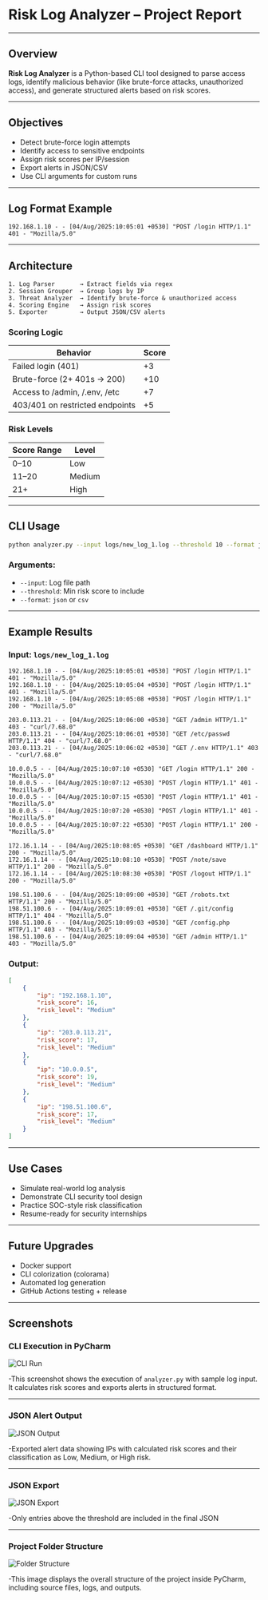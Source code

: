# Risk Log Analyzer – Project Report

---

## Overview
**Risk Log Analyzer** is a Python-based CLI tool designed to parse access logs, identify malicious behavior (like brute-force attacks, unauthorized access), and generate structured alerts based on risk scores.

---

## Objectives
- Detect brute-force login attempts
- Identify access to sensitive endpoints
- Assign risk scores per IP/session
- Export alerts in JSON/CSV
- Use CLI arguments for custom runs

---

## Log Format Example
```log
192.168.1.10 - - [04/Aug/2025:10:05:01 +0530] "POST /login HTTP/1.1" 401 - "Mozilla/5.0"
```

---

## Architecture
```text
1. Log Parser       → Extract fields via regex
2. Session Grouper  → Group logs by IP
3. Threat Analyzer  → Identify brute-force & unauthorized access
4. Scoring Engine   → Assign risk scores
5. Exporter         → Output JSON/CSV alerts
```

### Scoring Logic
| Behavior                                | Score |
|-----------------------------------------|--------|
| Failed login (401)                      | +3     |
| Brute-force (2+ 401s → 200)             | +10    |
| Access to /admin, /.env, /etc          | +7     |
| 403/401 on restricted endpoints         | +5     |

### Risk Levels
| Score Range | Level   |
|-------------|---------|
| 0–10        | Low     |
| 11–20       | Medium  |
| 21+         | High    |

---

## CLI Usage
```bash
python analyzer.py --input logs/new_log_1.log --threshold 10 --format json
```

### Arguments:
- `--input`: Log file path
- `--threshold`: Min risk score to include
- `--format`: `json` or `csv`

---

## Example Results

### Input: `logs/new_log_1.log`
```log
192.168.1.10 - - [04/Aug/2025:10:05:01 +0530] "POST /login HTTP/1.1" 401 - "Mozilla/5.0"
192.168.1.10 - - [04/Aug/2025:10:05:04 +0530] "POST /login HTTP/1.1" 401 - "Mozilla/5.0"
192.168.1.10 - - [04/Aug/2025:10:05:08 +0530] "POST /login HTTP/1.1" 200 - "Mozilla/5.0"

203.0.113.21 - - [04/Aug/2025:10:06:00 +0530] "GET /admin HTTP/1.1" 403 - "curl/7.68.0"
203.0.113.21 - - [04/Aug/2025:10:06:01 +0530] "GET /etc/passwd HTTP/1.1" 404 - "curl/7.68.0"
203.0.113.21 - - [04/Aug/2025:10:06:02 +0530] "GET /.env HTTP/1.1" 403 - "curl/7.68.0"

10.0.0.5 - - [04/Aug/2025:10:07:10 +0530] "GET /login HTTP/1.1" 200 - "Mozilla/5.0"
10.0.0.5 - - [04/Aug/2025:10:07:12 +0530] "POST /login HTTP/1.1" 401 - "Mozilla/5.0"
10.0.0.5 - - [04/Aug/2025:10:07:15 +0530] "POST /login HTTP/1.1" 401 - "Mozilla/5.0"
10.0.0.5 - - [04/Aug/2025:10:07:20 +0530] "POST /login HTTP/1.1" 401 - "Mozilla/5.0"
10.0.0.5 - - [04/Aug/2025:10:07:22 +0530] "POST /login HTTP/1.1" 200 - "Mozilla/5.0"

172.16.1.14 - - [04/Aug/2025:10:08:05 +0530] "GET /dashboard HTTP/1.1" 200 - "Mozilla/5.0"
172.16.1.14 - - [04/Aug/2025:10:08:10 +0530] "POST /note/save HTTP/1.1" 200 - "Mozilla/5.0"
172.16.1.14 - - [04/Aug/2025:10:08:30 +0530] "POST /logout HTTP/1.1" 200 - "Mozilla/5.0"

198.51.100.6 - - [04/Aug/2025:10:09:00 +0530] "GET /robots.txt HTTP/1.1" 200 - "Mozilla/5.0"
198.51.100.6 - - [04/Aug/2025:10:09:01 +0530] "GET /.git/config HTTP/1.1" 404 - "Mozilla/5.0"
198.51.100.6 - - [04/Aug/2025:10:09:03 +0530] "GET /config.php HTTP/1.1" 403 - "Mozilla/5.0"
198.51.100.6 - - [04/Aug/2025:10:09:04 +0530] "GET /admin HTTP/1.1" 403 - "Mozilla/5.0"
```

### Output:
```json
[
    {
        "ip": "192.168.1.10",
        "risk_score": 16,
        "risk_level": "Medium"
    },
    {
        "ip": "203.0.113.21",
        "risk_score": 17,
        "risk_level": "Medium"
    },
    {
        "ip": "10.0.0.5",
        "risk_score": 19,
        "risk_level": "Medium"
    },
    {
        "ip": "198.51.100.6",
        "risk_score": 17,
        "risk_level": "Medium"
    }
]
```
---

## Use Cases
- Simulate real-world log analysis
- Demonstrate CLI security tool design
- Practice SOC-style risk classification
- Resume-ready for security internships

---

## Future Upgrades
- Docker support
- CLI colorization (colorama)
- Automated log generation
- GitHub Actions testing + release

---
## Screenshots
### CLI Execution in PyCharm

![CLI Run](assets/screenshots/cli_run.png)

-This screenshot shows the execution of `analyzer.py` with sample log input. It calculates risk scores and exports alerts in structured format.

---

### JSON Alert Output

![JSON Output](assets/screenshots/output_terminal.png)

-Exported alert data showing IPs with calculated risk scores and their classification as Low, Medium, or High risk.

---

### JSON Export

![JSON Export](assets/screenshots/output_exports.png)

-Only entries above the threshold are included in the final JSON

---

### Project Folder Structure

![Folder Structure](assets/screenshots/structure.png)

-This image displays the overall structure of the project inside PyCharm, including source files, logs, and outputs.
